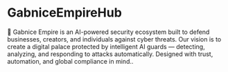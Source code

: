 # GabniceEmpireHub
🚀 Gabnice Empire is an AI-powered security ecosystem built to defend businesses, creators, and individuals against cyber threats. Our vision is to create a digital palace protected by intelligent AI guards — detecting, analyzing, and responding to attacks automatically. Designed with trust, automation, and global compliance in mind..
